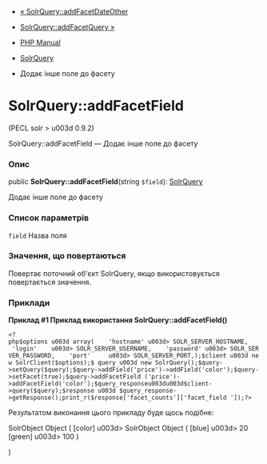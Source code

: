 - [« SolrQuery::addFacetDateOther](solrquery.addfacetdateother.md)
- [SolrQuery::addFacetQuery »](solrquery.addfacetquery.md)

- [PHP Manual](index.md)
- [SolrQuery](class.solrquery.md)
- Додає інше поле до фасету

# SolrQuery::addFacetField

(PECL solr \> u003d 0.9.2)

SolrQuery::addFacetField — Додає інше поле до фасету

### Опис

public **SolrQuery::addFacetField**(string `$field`):
[SolrQuery](class.solrquery.md)

Додає інше поле до фасету

### Список параметрів

`field`
Назва поля

### Значення, що повертаються

Повертає поточний об'єкт SolrQuery, якщо використовується повертається
значення.

### Приклади

**Приклад #1 Приклад використання **SolrQuery::addFacetField()****

` <?php$options u003d array(    'hostname' u003d> SOLR_SERVER_HOSTNAME,    'login'    u003d> SOLR_SERVER_USERNAME,    'password' u003d> SOLR_SERVER_PASSWORD,    'port'     u003d> SOLR_SERVER_PORT,);$client u003d new SolrClient($options);$ query u003d new SolrQuery();$query->setQuery($query);$query->addField('price')->addField('color');$query->setFacet(true);$query->addFacetField ('price')->addFacetField('color');$query_responseu003du003d$client->query($query);$response u003d $query_response->getResponse();print_r($response['facet_counts']['facet_field ']);?> `

Результатом виконання цього прикладу буде щось подібне:


SolrObject Object
(
[color] u003d> SolrObject Object
(
[blue] u003d> 20
[green] u003d> 100
)

)
